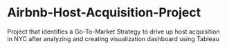 # Airbnb-Host-Acquisition-Project
Project that identifies a Go-To-Market Strategy to drive up host acquisition in NYC after analyzing and creating visualization dashboard using Tableau 
